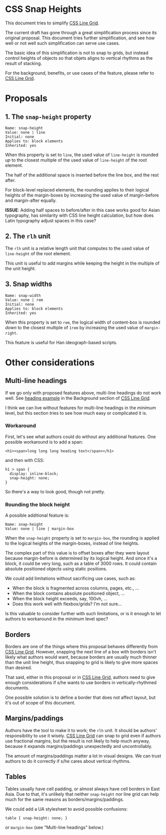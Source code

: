 CSS Snap Heights
================

This document tries to simplify [CSS Line Grid].

The current draft has gone through a great simplification process
since its original proposal.
This document tries further simplification,
and see how well or not well such simplification can serve use cases.

The basic idea of this simplification is
not to snap to grids, but instead
control heights of objects
so that objets aligns to vertical rhythms
as the result of stacking.

For the background, benefits, or use cases of the feature,
please refer to [CSS Line Grid].

# Proposals

## 1. The `snap-height` property

```
Name: snap-height
Value: none | line
Initial: none
Applies to: block elements
Inherited: yes
```

When this property is set to `line`,
the used value of `line-height` is rounded _up_ to the closest multiple of
the used value of `line-height` of the root element.

The half of the additional space is inserted before the line box,
and the rest after.

For block-level replaced elements,
the rounding applies to their logical heights of the margin-boxes
by increasing the used value of margin-before and margin-after equally.

**ISSUE**:
Adding half spaces to before/after in this case works good for Asian typography,
has similarity with CSS line height calculation,
but how does Latin typography adjust spaces in this case?

## 2. The `rlh` unit

The `rlh` unit is a relative length unit that computes to
the used value of `line-height` of the root element.

This unit is useful to add margins
while keeping the height in the multiple of the unit height.

## 3. Snap widths

```
Name: snap-width
Value: none | rem
Initial: none
Applies to: block elements
Inherited: yes
```

When this property is set to `rem`,
the logical width of content-box is rounded _down_ to the closest multiple of `1rem`
by increasing the used value of `margin-right`.

This feature is useful for Han ideograph-based scripts.

# Other considerations

## Multi-line headings

If we go only with proposed features above,
multi-line headings do not work well.
See [heading example] in the Background section of [CSS Line Grid].

I think we can live without features for multi-line headings in the _minimum_ level,
but this section tries to see how much easy or complicated it is.

### Workaround

First, let's see what authors could do without any additional features.
One possible workaround is to add a span:
```
<h1><span>long long long heading text</span></h1>
```
and then with CSS:
```
h1 > span {
  display: inline-block;
  snap-height: none;
}
```
So there's a way to look good, though not pretty.

### Rounding the block height

A possible additional feature is:
```
Name: snap-height
Value: none | line | margin-box
```

When the `snap-height` property is set to `margin-box`,
the rounding is applied to the logical heights of the margin-boxes,
instead of line heights.

The complex part of this value is to offset boxes after they were layout
because margin-before is determined by its logical height.
And since it's a block, it could be very long,
such as a table of 3000 rows.
It could contain absolute positioned objects using static positions.

We could add limitations without sacrificing use cases, such as:

* When the block is fragmented across columns, pages, etc.,
...
* When the block contains absolute positioned object,
...
* When the block height exceeds, say, 100vh,
...
* Does this work well with flexbox/grids? I'm not sure...

Is this valuable to consider further with such limitations,
or is it enough to let authors to workaround in the _minimum_ level spec?

## Borders

Borders are one of the things where this proposal behaves differently from [CSS Line Grid].
However, snapping the next line of a box with borders isn't likely what authors would want,
because borders are usually much thinner than the unit line height,
thus snapping to grid is likely to give more spaces than desired.

That said,
either in this proposal or in [CSS Line Grid],
authors need to give enough considerations if s/he wants to use borders
in vertically-rhythmed documents.

One possible solution is to define a border that does not affect layout,
but it's out of scope of this document.

## Margins/paddings

Authors have the tool to make it to work; the `rlh` unit.
It should be authors' responsibility to use it wisely.
[CSS Line Grid] can snap to grid even if authors use fractional margins,
but the result is not likely to help much anyway,
because it expands margins/paddings unexpectedly and uncontrollably.

The amount of margins/paddings matter a lot in visual designs.
We can trust authors to do it correctly
if s/he cares about vertical rhythms.

## Tables

Tables usually have cell padding,
or almost always have cell borders in East Asia.
Due to that,
it's unlikely that neither `snap-height` nor line grid can help much
for the same reasons as borders/margins/paddings.

We could add a UA stylesheet to avoid possible confusions:
```
table { snap-height: none; }
```
or `margin-box` (see "Multi-line headings" below.)

[CSS Line Grid]: https://drafts.csswg.org/css-line-grid/
[heading example]: https://drafts.csswg.org/css-line-grid/#example-93bb7545
